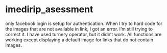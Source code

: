 # imedirip_asessment

only facebook login is setup for authentication.
When I try to hard code for the images that are not available in link, I got an error. I’m still trying to correct it. I have used turnery operator, but it didn’t work. 
All functions are working except displaying a default image for links that do not contain images.
